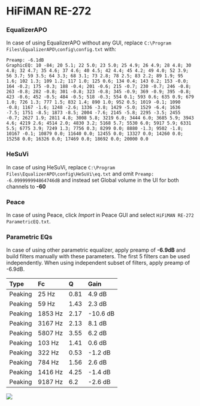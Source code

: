 # HiFiMAN RE-272

### EqualizerAPO
In case of using EqualizerAPO without any GUI, replace `C:\Program Files\EqualizerAPO\config\config.txt`
with:
```
Preamp: -6.1dB
GraphicEQ: 10 -84; 20 5.1; 22 5.0; 23 5.0; 25 4.9; 26 4.9; 28 4.8; 30 4.8; 32 4.7; 35 4.6; 37 4.6; 40 4.5; 42 4.4; 45 4.2; 49 4.0; 52 3.9; 56 3.7; 59 3.5; 64 3.3; 68 3.1; 73 2.8; 78 2.5; 83 2.2; 89 1.9; 95 1.6; 102 1.3; 109 1.2; 117 1.0; 125 0.6; 134 0.4; 143 0.2; 153 -0.0; 164 -0.2; 175 -0.3; 188 -0.4; 201 -0.6; 215 -0.7; 230 -0.7; 246 -0.8; 263 -0.8; 282 -0.8; 301 -0.8; 323 -0.8; 345 -0.9; 369 -0.9; 395 -0.8; 423 -0.6; 452 -0.5; 484 -0.5; 518 -0.3; 554 0.1; 593 0.6; 635 0.9; 679 1.0; 726 1.3; 777 1.5; 832 1.4; 890 1.0; 952 0.5; 1019 -0.1; 1090 -0.8; 1167 -1.6; 1248 -2.6; 1336 -3.8; 1429 -5.0; 1529 -6.4; 1636 -7.5; 1751 -8.5; 1873 -8.5; 2004 -7.6; 2145 -5.8; 2295 -3.5; 2455 -0.7; 2627 1.9; 2811 4.8; 3008 5.8; 3219 6.0; 3444 6.0; 3685 5.9; 3943 4.6; 4219 2.6; 4514 2.0; 4830 3.2; 5168 5.7; 5530 6.0; 5917 5.9; 6331 5.5; 6775 3.9; 7249 1.3; 7756 0.3; 8299 0.0; 8880 -1.3; 9502 -1.8; 10167 -0.1; 10879 0.0; 11640 0.0; 12455 0.0; 13327 0.0; 14260 0.0; 15258 0.0; 16326 0.0; 17469 0.0; 18692 0.0; 20000 0.0
```

### HeSuVi
In case of using HeSuVi, replace `C:\Program Files\EqualizerAPO\config\HeSuVi\eq.txt` and omit `Preamp:
-6.099999994864746dB` and instead set Global volume in the UI for both channels to **-60**

### Peace
In case of using Peace, click *Import* in Peace GUI and select `HiFiMAN RE-272 ParametricEQ.txt`.

### Parametric EQs
In case of using other parametric equalizer, apply preamp of **-6.9dB** and build filters manually
with these parameters. The first 5 filters can be used independently.
When using independent subset of filters, apply preamp of -6.9dB.

| Type    | Fc      |    Q | Gain     |
|:--------|:--------|:-----|:---------|
| Peaking | 25 Hz   | 0.81 | 4.9 dB   |
| Peaking | 59 Hz   | 1.43 | 2.3 dB   |
| Peaking | 1853 Hz | 2.17 | -10.6 dB |
| Peaking | 3167 Hz | 2.13 | 8.1 dB   |
| Peaking | 5807 Hz | 3.55 | 6.2 dB   |
| Peaking | 103 Hz  | 1.41 | 0.6 dB   |
| Peaking | 322 Hz  | 0.53 | -1.2 dB  |
| Peaking | 784 Hz  | 1.56 | 2.6 dB   |
| Peaking | 1416 Hz | 4.25 | -1.4 dB  |
| Peaking | 9187 Hz | 6.2  | -2.6 dB  |

![](https://raw.githubusercontent.com/jaakkopasanen/AutoEq/master/results/innerfidelity/sbaf-serious/HiFiMAN%20RE-272/HiFiMAN%20RE-272.png)